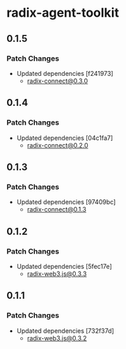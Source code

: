 # radix-agent-toolkit

## 0.1.5

### Patch Changes

- Updated dependencies [f241973]
  - radix-connect@0.3.0

## 0.1.4

### Patch Changes

- Updated dependencies [04c1fa7]
  - radix-connect@0.2.0

## 0.1.3

### Patch Changes

- Updated dependencies [97409bc]
  - radix-connect@0.1.3

## 0.1.2

### Patch Changes

- Updated dependencies [5fec17e]
  - radix-web3.js@0.3.3

## 0.1.1

### Patch Changes

- Updated dependencies [732f37d]
  - radix-web3.js@0.3.2
